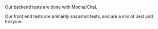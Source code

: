 Our backend tests are done with Mocha/Chai.

Our front end tests are primarily snapshot tests, and are a mix of Jest and Enzyme.
